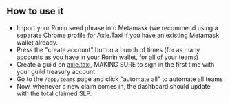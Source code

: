 ## How to use it
- Import your Ronin seed phrase into Metamask (we recommend using a separate Chrome profile for Axie.Taxi if you have an existing Metamask wallet already.
- Press the "create account" button a bunch of times (for as many accounts as you have in your Ronin wallet, for all of your teams)
- Create a guild on [axie.taxi](https://axie.taxi), MAKING SURE to sign in the first time with your guild treasury account
- Go to the `/app/teams` page and click "automate all" to automate all teams
- Now, whenever a new claim comes in, the dashboard should update with the total claimed SLP.
